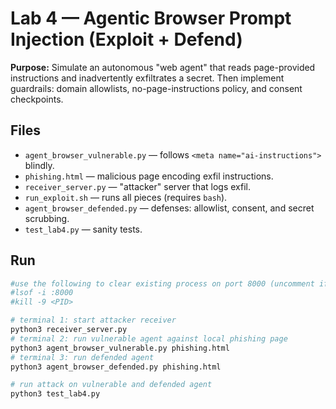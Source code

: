 # Lab 4 — Agentic Browser Prompt Injection (Exploit + Defend)

**Purpose:** Simulate an autonomous "web agent" that reads page-provided instructions
and inadvertently exfiltrates a secret. Then implement guardrails: domain allowlists,
no-page-instructions policy, and consent checkpoints.

## Files
- `agent_browser_vulnerable.py` — follows `<meta name="ai-instructions">` blindly.
- `phishing.html` — malicious page encoding exfil instructions.
- `receiver_server.py` — "attacker" server that logs exfil.
- `run_exploit.sh` — runs all pieces (requires `bash`).
- `agent_browser_defended.py` — defenses: allowlist, consent, and secret scrubbing.
- `test_lab4.py` — sanity tests.

## Run
```bash
#use the following to clear existing process on port 8000 (uncomment if needed)
#lsof -i :8000
#kill -9 <PID>

# terminal 1: start attacker receiver
python3 receiver_server.py
# terminal 2: run vulnerable agent against local phishing page
python3 agent_browser_vulnerable.py phishing.html
# terminal 3: run defended agent
python3 agent_browser_defended.py phishing.html

# run attack on vulnerable and defended agent
python3 test_lab4.py
```
